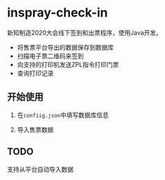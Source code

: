 # inspray-check-in

新知制造2020大会线下签到和出票程序，使用Java开发。

* 将售票平台导出的数据保存到数据库
* 扫描电子票二维码来签到
* 向支持的打印机发送ZPL指令打印门票
* 查询打印记录

## 开始使用

1. 在`confiig.json`中填写数据库信息

2. 导入售票数据

## TODO

支持从平台自动导入数据
